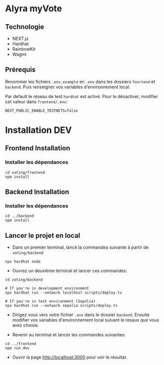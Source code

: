 # Alyra myVote

## Technologie 

- NEXT.js
- Hardhat
- RainbowKit
- Wagmi

## Prérequis

Renommer les fichiers `.env.example` en `.env` dans les dossiers `fonrtend` et `backend`. Puis renseigner vos variables d'environnement local.

Par default le réseau de test `hardhat` est activé.
Pour le désactiver, modifier cet valeur dans `frontend/.env`:

```shell
NEXT_PUBLIC_ENABLE_TESTNETS=false
```

# Installation DEV
## Frontend Installation

### Installer les dépendances

```shell
cd voting/frontend
npm install
```

## Backend Installation

### Installer les dépendances

```shell
cd ../backend
npm install
```

## Lancer le projet en local

- Dans un premier terminal, lancé la commandea suivante à partir de `voting/backend`

```shell
npx hardhat node
```

- Ouvrez un deuxième terminal et lancer ces commandes:

```shell
cd voting/backend

# If you're in development environment
npx hardhat run --network localhost scripts/deploy.ts

# If you're in test environment (Sepolia)
npx hardhat run --network sepolia scripts/deploy.ts
```

- Dirigez vous vers votre fichier `.env` dans le dossier `backend`. Ensuite modifier vos variables d'environnement local suivant le resaux que vous avez choisie.

- Revenir au terminal et lancer les commandes suivantes:

```shell
cd ../frontend
npm run dev
```

- Ouvrir la page [http://localhost:3000](http://localhost:3000) pour voir le résultat.